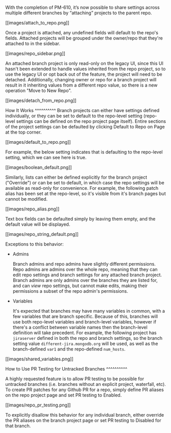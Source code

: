 With the completion of PM-610, it’s now possible to share settings across multiple different branches by “attaching” projects to the parent repo.

[[images/attach_to_repo.png]]

Once a project is attached, any undefined fields will default to the repo's fields. Attached projects will be grouped under the owner/repo that they're attached to in the sidebar.

[[images/repo_sidebar.png]]

An attached branch project is only read-only on the legacy UI, since this UI hasn't been extended to handle values inherited from the repo project, so to use the legacy UI or opt back out of the feature, the project will need to be detached. Additionally, changing owner or repo for a branch project will result in it inheriting values from a different repo value, so there is a new operation "Move to New Repo".

[[images/detach_from_repo.png]]


How It Works
^^^^^^^^^^
Branch projects can either have settings defined individually, or they can be set to default to the repo-level setting (repo-level settings can be defined on the repo project page itself). Entire sections of the project settings can be defaulted by clicking Default to Repo on Page at the top corner. 

[[images/default_to_repo.png]]

For example, the below setting indicates that is defaulting to the repo-level setting, which we can see here is true.

[[images/boolean_default.png]]

Similarly, lists can either be defined explicitly for the branch project ("Override") or can be set to default, in which case the repo settings will be available as read-only for convenience. For example, the following patch alias has been set at the repo-level, so it's visible from it's branch pages but cannot be modified.

[[images/repo_alias.png]]

Text box fields can be defaulted simply by leaving them empty, and the default value will be displayed.

[[images/repo_string_default.png]]

Exceptions to this behavior: 

- Admins

  Branch admins and repo admins have slightly different permissions. Repo admins are admins over the whole repo, meaning that they can edit repo settings and branch settings for any attached branch project. Branch admins are only admins over the branches they are listed for, and can _view_ repo settings, but cannot make edits, making their permissions a subset of the repo admin's permissions.

- Variables
  
  It's expected that branches may have many variables in common, with a few variables that are branch specific. Because of this, branches will use both repo-level variables and branch-level variables, however if there's a conflict between variable names then the branch-level definition will take precedent. For example, the following project has ``jiraserver`` defined in both the repo and branch settings, so the branch setting value ``different-jira.mongodb.org`` will be used, as well as the branch-defined ``var1`` and the repo-defined ``num_hosts``. 

[[images/shared_variables.png]]

How to Use PR Testing for Untracked Branches
^^^^^^^^^^

A highly requested feature is to allow PR testing to be possible for untracked branches (i.e. branches without an explicit project, waterfall, etc). To create PR patches for any Github PR for a repo, simply define PR aliases on the repo project page and set PR testing to Enabled. 

[[images/repo_pr_testing.png]]

To explicitly disallow this behavior for any individual branch, either override the PR aliases on the branch project page or set PR testing to Disabled for that branch.

